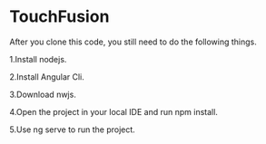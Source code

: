 # TouchFusion

After you clone this code, you still need to do the following things.

1.Install nodejs.

2.Install Angular Cli.

3.Download nwjs.

4.Open the project in your local IDE and run npm install.

5.Use ng serve to run the project.

